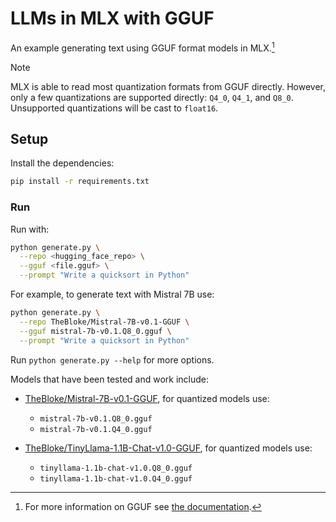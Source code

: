 # LLMs in MLX with GGUF

An example generating text using GGUF format models in MLX.[^1]

> [!NOTE]
> MLX is able to read most quantization formats from GGUF directly. However,
> only a few quantizations are supported directly: `Q4_0`, `Q4_1`, and `Q8_0`.
> Unsupported quantizations will be cast to `float16`.

## Setup

Install the dependencies:

```bash
pip install -r requirements.txt
```

### Run

Run with:

```bash
python generate.py \
  --repo <hugging_face_repo> \
  --gguf <file.gguf> \
  --prompt "Write a quicksort in Python"
```

For example, to generate text with Mistral 7B use:

```bash
python generate.py \
  --repo TheBloke/Mistral-7B-v0.1-GGUF \
  --gguf mistral-7b-v0.1.Q8_0.gguf \
  --prompt "Write a quicksort in Python"
```

Run `python generate.py --help` for more options.

Models that have been tested and work include:

- [TheBloke/Mistral-7B-v0.1-GGUF](https://huggingface.co/TheBloke/Mistral-7B-v0.1-GGUF),
  for quantized models use:
  - `mistral-7b-v0.1.Q8_0.gguf`
  - `mistral-7b-v0.1.Q4_0.gguf`

- [TheBloke/TinyLlama-1.1B-Chat-v1.0-GGUF](https://huggingface.co/TheBloke/TinyLlama-1.1B-Chat-v1.0-GGUF),
  for quantized models use:
  - `tinyllama-1.1b-chat-v1.0.Q8_0.gguf`
  - `tinyllama-1.1b-chat-v1.0.Q4_0.gguf` 

[^1]: For more information on GGUF see [the documentation](https://github.com/ggerganov/ggml/blob/master/docs/gguf.md).
